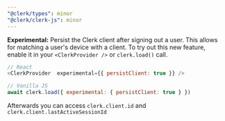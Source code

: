 ```yaml
---
"@clerk/types": minor
"@clerk/clerk-js": minor
---
```


**Experimental:** Persist the Clerk client after signing out a user.
This allows for matching a user's device with a client. To try out this new feature, enable it in your `<ClerkProvider />` or `clerk.load()` call.

```js
// React
<ClerkProvider  experimental={{ persistClient: true }} />

// Vanilla JS
await clerk.load({ experimental: { persistClient: true } })
```

Afterwards you can access `clerk.client.id` and `clerk.client.lastActiveSessionId`
